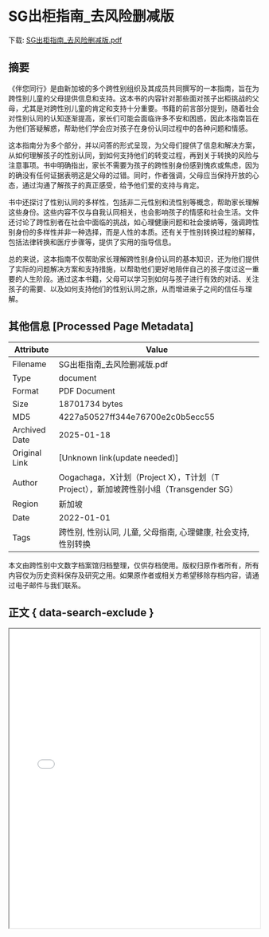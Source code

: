 # SG出柜指南_去风险删减版

<!-- tcd_download_link -->
下载: <a href="SG出柜指南_去风险删减版.pdf" download>SG出柜指南_去风险删减版.pdf</a>
<!-- tcd_download_link_end -->

## 摘要

<!-- tcd_abstract -->
《伴您同行》是由新加坡的多个跨性别组织及其成员共同撰写的一本指南，旨在为跨性别儿童的父母提供信息和支持。这本书的内容针对那些面对孩子出柜挑战的父母，尤其是对跨性别儿童的肯定和支持十分重要。书籍的前言部分提到，随着社会对性别认同的认知逐渐提高，家长们可能会面临许多不安和困惑，因此本指南旨在为他们答疑解惑，帮助他们学会应对孩子在身份认同过程中的各种问题和情感。

这本指南分为多个部分，并以问答的形式呈现，为父母们提供了信息和解决方案，从如何理解孩子的性别认同，到如何支持他们的转变过程，再到关于转换的风险与注意事项。书中明确指出，家长不需要为孩子的跨性别身份感到愧疚或焦虑，因为的确没有任何证据表明这是父母的过错。同时，作者强调，父母应当保持开放的心态，通过沟通了解孩子的真正感受，给予他们爱的支持与肯定。

书中还探讨了性别认同的多样性，包括非二元性别和流性别等概念，帮助家长理解这些身份。这些内容不仅与自我认同相关，也会影响孩子的情感和社会生活。文件还讨论了跨性别者在社会中面临的挑战，如心理健康问题和社会接纳等，强调跨性别身份的多样性并非一种选择，而是人性的本质。还有关于性别转换过程的解释，包括法律转换和医疗步骤等，提供了实用的指导信息。

总的来说，这本指南不仅帮助家长理解跨性别身份认同的基本知识，还为他们提供了实际的问题解决方案和支持措施，以帮助他们更好地陪伴自己的孩子度过这一重要的人生阶段。通过这本书籍，父母可以学习到如何与孩子进行有效的对话、关注孩子的需要、以及如何支持他们的性别认同之旅，从而增进亲子之间的信任与理解。

<!-- tcd_abstract_end -->

## 其他信息 [Processed Page Metadata]

| Attribute       | Value                                  |
|-----------------|----------------------------------------|
| Filename        | SG出柜指南_去风险删减版.pdf                             |
| Type            | document                                 |
| Format          | PDF Document                               |
| Size            | 18701734 bytes                           |
| MD5             | 4227a50527ff344e76700e2c0b5ecc55                                  |
| Archived Date   | 2025-01-18                             |
| Original Link   | [Unknown link(update needed)]                         |
| Author          | Oogachaga，X计划（Project X），T计划（T Project），新加坡跨性别小组（Transgender SG）                               |
| Region          | 新加坡                               |
| Date            | 2022-01-01                                 |
| Tags            | 跨性别, 性别认同, 儿童, 父母指南, 心理健康, 社会支持, 性别转换                                 |

本文由跨性别中文数字档案馆归档整理，仅供存档使用。版权归原作者所有，所有内容仅为历史资料保存及研究之用。如果原作者或相关方希望移除存档内容，请通过电子邮件与我们联系。

## 正文 { data-search-exclude }

<!-- tcd_main_text -->
<iframe src="../SG出柜指南_去风险删减版.pdf" width="100%" height="600px">
    <p>无法显示PDF，请下载查看。</p>
</iframe>
<!-- tcd_main_text_end -->

